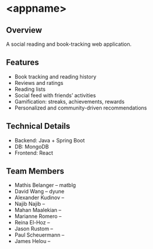 # \<appname>

## Overview
A social reading and book-tracking web application. 

## Features
- Book tracking and reading history
- Reviews and ratings
- Reading lists
- Social feed with friends’ activities
- Gamification: streaks, achievements, rewards
- Personalized and community-driven recommendations

## Technical Details
- Backend: Java + Spring Boot
- DB: MongoDB
- Frontend: React 

## Team Members
- Mathis Belanger – matblg 
- David Wang – dyune  
- Alexander Kudinov – <github id>  
- Najib Najib – <github id>  
- Mahan Maalekian – <github id>  
- Marianne Romero – <github id>  
- Reina El-Hoz – <github id>  
- Jason Rustom – <github id>  
- Paul Scheuermann – <github id>  
- James Helou – <github id>  
